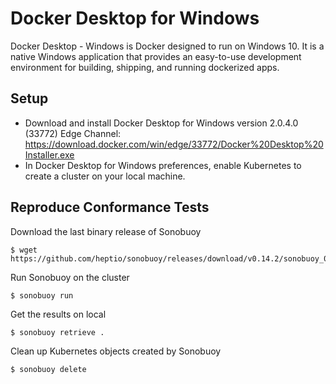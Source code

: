 # Docker Desktop for Windows

Docker Desktop - Windows is Docker designed to run on Windows 10. It is a native Windows application that provides an easy-to-use development environment for building, shipping, and running dockerized apps.

## Setup

- Download and install Docker Desktop for Windows version 2.0.4.0 (33772) Edge Channel: https://download.docker.com/win/edge/33772/Docker%20Desktop%20Installer.exe
- In Docker Desktop for Windows preferences, enable Kubernetes to create a cluster on your local machine.

## Reproduce Conformance Tests

Download the last binary release of Sonobuoy

```
$ wget https://github.com/heptio/sonobuoy/releases/download/v0.14.2/sonobuoy_0.14.2_windows_amd64.tar.gz
```

Run Sonobuoy on the cluster
```
$ sonobuoy run
```

Get the results on local
```
$ sonobuoy retrieve .
```

Clean up Kubernetes objects created by Sonobuoy
```
$ sonobuoy delete
```